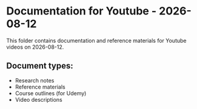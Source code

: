 # Documentation for Youtube - 2026-08-12

This folder contains documentation and reference materials for Youtube videos on 2026-08-12.

## Document types:
- Research notes
- Reference materials
- Course outlines (for Udemy)
- Video descriptions
